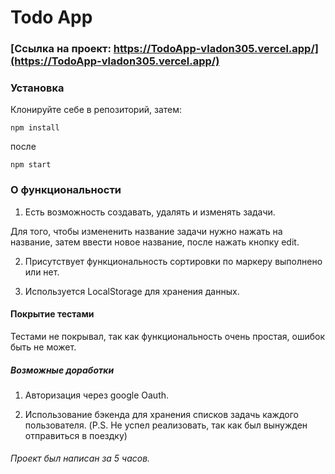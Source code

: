 # Todo App

### [Ссылка на проект: https://TodoApp-vladon305.vercel.app/](https://TodoApp-vladon305.vercel.app/)

### Установка

Клонируйте себе в репозиторий, затем:

```
npm install
```

после

```
npm start
```

### О функциональности

1. Есть возможность создавать, удалять и изменять задачи.

Для того, чтобы измененить название задачи нужно нажать на название, затем ввести новое название, после нажать кнопку edit.

2. Присутствует функциональность сортировки по маркеру выполнено или нет.

3. Используется LocalStorage для хранения данных.

#### Покрытие тестами

Тестами не покрывал, так как функциональность очень простая, ошибок быть не может.

##### Возможные доработки

1. Авторизация через google Oauth.

2. Использование бэкенда для хранения списков задачь каждого пользователя. (P.S. Не успел реализовать, так как был вынужден отправиться в поездку)

###### Проект был написан за 5 часов.
